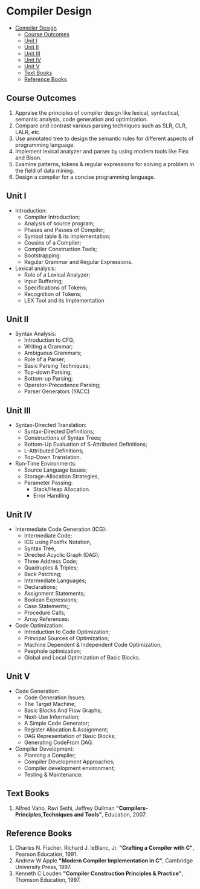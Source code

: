 # Compiler Design

- [Compiler Design](#compiler-design)
  - [Course Outcomes](#course-outcomes)
  - [Unit I](#unit-i)
  - [Unit II](#unit-ii)
  - [Unit III](#unit-iii)
  - [Unit IV](#unit-iv)
  - [Unit V](#unit-v)
  - [Text Books](#text-books)
  - [Reference Books](#reference-books)

## Course Outcomes

1. Appraise the principles of compiler design like lexical, syntactical,
   semantic analysis, code generation and optimization.
2. Compare and contrast various parsing techniques such as SLR, CLR, LALR, etc.
3. Use annotated tree to design the semantic rules for different aspects 
   of programming language.
4. Implement lexical analyzer and parser by using modern tools like Flex and Bison.
5. Examine patterns, tokens & regular expressions for solving a problem in 
   the field of data mining.
6. Design a compiler for a concise programming language.

## Unit I

- Introduction:
  - Compiler Introduction;
  - Analysis of source program;
  - Phases and Passes of Compiler;
  - Symbol table & its implementation;
  - Cousins of a Compiler;
  - Compiler Construction Tools;
  - Bootstrapping:
  - Regular Grammar and Regular Expressions.
- Lexical analysis:
  - Role of a Lexical Analyzer; 
  - Input Buffering;
  - Specifications of Tokens;
  - Recognition of Tokens;
  - LEX Tool and its Implementation

## Unit II

- Syntax Analysis:
  - Introduction to CFG;
  - Writing a Grammar;
  - Ambiguous Grammars;
  - Role of a Parser;
  - Basic Parsing Techniques;
  - Top-down Parsing;
  - Bottom-up Parsing;
  - Operator-Precedence Parsing;
  - Parser Generators (YACC)

## Unit III

- Syntax-Directed Translation:
  - Syntax-Directed Definitions;
  - Constructions of Syntax Trees;
  - Bottom-Up Evaluation of S-Attributed Definitions;
  - L-Attributed Definitions;
  - Top-Down Translation.
- Run-Time Environments:
  - Source Language Issues;
  - Storage-Allocation Strategies,
  - Parameter Passing:
    - Stack/Heap Allocation.
    - Error Handling

## Unit IV

- Intermediate Code Generation (ICG): 
  - Intermediate Code; 
  - ICG using Postfix Notation, 
  - Syntax Tree, 
  - Directed Acyclic Graph (DAG); 
  - Three Address Code; 
  - Quadruples & Triples; 
  - Back Patching; 
  - Intermediate Languages; 
  - Declarations; 
  - Assignment Statements; 
  - Boolean Expressions; 
  - Case Statements;; 
  - Procedure Calls; 
  - Array References:
- Code Optimization: 
  - Introduction to Code Optimization; 
  - Principal Sources of Optimization; 
  - Machine Dependent & Independent Code Optimization;
  - Peephole optimization; 
  - Global and Local Optimization of Basic Blocks.

## Unit V

- Code Generation: 
  - Code Generation Issues; 
  - The Target Machine; 
  - Basic Blocks And Flow Graphs; 
  - Next-Use Information; 
  - A Simple Code Generator; 
  - Register Allocation & Assignment; 
  - DAG Representation of Basic Blocks; 
  - Generating CodeFrom DAG.
- Compiler Development: 
  - Planning a Compiler; 
  - Compiler Development Approaches; 
  - Compiler development environment; 
  - Testing & Maintenance.

## Text Books

1. Alfred Vaho, Ravi Sethi, Jeffrey Dullman
   **"Compilers-Principles,Techniques and Tools"**,
   Education, 2007.

## Reference Books

1. Charles N. Fischer, Richard J. leBlanc, Jr.
   **"Crafting a Compiler with C"**,
   Pearson Education, 1991.
2. Andrew W Apple
   **"Modern Compiler Implementation in C"**,
   Cambridge University Press, 1997.
3. Kenneth C Louden
   **"Compiler Construction Principles & Practice"**,
   Thomson Education, 1997.